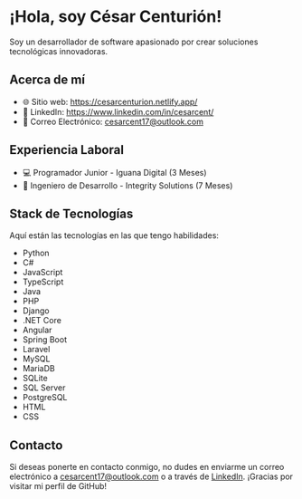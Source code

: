 # ¡Hola, soy César Centurión!

Soy un desarrollador de software apasionado por crear soluciones tecnológicas innovadoras.

## Acerca de mí

- 🌐 Sitio web: https://cesarcenturion.netlify.app/
- 💼 LinkedIn: https://www.linkedin.com/in/cesarcent/
- 📧 Correo Electrónico: cesarcent17@outlook.com

## Experiencia Laboral

- 💻 Programador Junior - Iguana Digital (3 Meses)
- 🚀 Ingeniero de Desarrollo - Integrity Solutions (7 Meses)

## Stack de Tecnologías

Aquí están las tecnologías en las que tengo habilidades:

- Python
- C#
- JavaScript
- TypeScript
- Java
- PHP
- Django
- .NET Core
- Angular
- Spring Boot
- Laravel
- MySQL
- MariaDB
- SQLite
- SQL Server
- PostgreSQL
- HTML
- CSS

## Contacto

Si deseas ponerte en contacto conmigo, no dudes en enviarme un correo electrónico a cesarcent17@outlook.com o a través de [LinkedIn](https://www.linkedin.com/in/cesarcent/).
¡Gracias por visitar mi perfil de GitHub!


